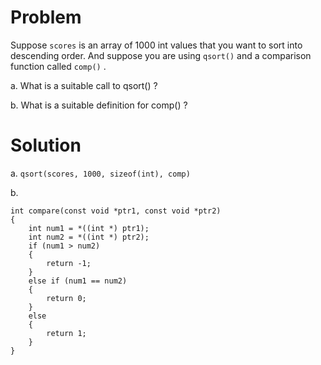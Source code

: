 # Problem
Suppose `scores` is an array of 1000 int values that you want to sort into descending
order. And suppose you are using `qsort()` and a comparison function called `comp()` .

a. What is a suitable call to qsort() ?

b. What is a suitable definition for comp() ?
# Solution
a.
`qsort(scores, 1000, sizeof(int), comp)`

b.
```
int compare(const void *ptr1, const void *ptr2)
{
    int num1 = *((int *) ptr1);
    int num2 = *((int *) ptr2);
    if (num1 > num2)
    {
        return -1;
    }
    else if (num1 == num2)
    {
        return 0;
    }
    else
    {
        return 1;
    }
}
```
